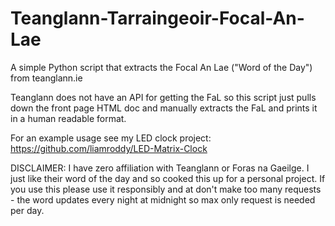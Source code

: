 # Teanglann-Tarraingeoir-Focal-An-Lae

A simple Python script that extracts the Focal An Lae ("Word of the Day") from teanglann.ie

Teanglann does not have an API for getting the FaL so this script just pulls down the front page HTML doc and manually extracts the FaL and prints it in a human readable format.

For an example usage see my LED clock project: https://github.com/liamroddy/LED-Matrix-Clock 

DISCLAIMER: I have zero affiliation with Teanglann or Foras na Gaeilge. I just like their word of the day and so cooked this up for a personal project.
If you use this please use it responsibly and at don't make too many requests - the word updates every night at midnight so max only request is needed per day.
 
